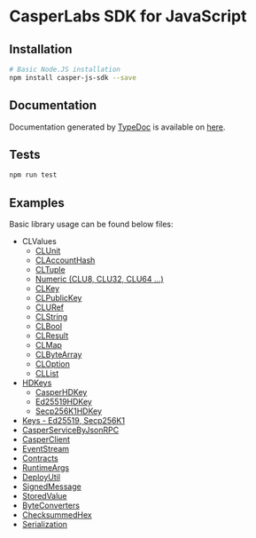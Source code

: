 # CasperLabs SDK for JavaScript

## Installation

```bash
# Basic Node.JS installation
npm install casper-js-sdk --save
```

## Documentation

Documentation generated by [TypeDoc](https://typedoc.org/) is available on [here](https://casper-ecosystem.github.io/casper-js-sdk).

## Tests

```bash
npm run test
```

## Examples

Basic library usage can be found below files:

- CLValues
  - [CLUnit](https://github.com/casper-ecosystem/casper-js-sdk/tree/dev/src/lib/CLValue/Unit.test.ts)
  - [CLAccountHash](https://github.com/casper-ecosystem/casper-js-sdk/tree/dev/src/lib/CLValue/AccountHash.test.ts)
  - [CLTuple](https://github.com/casper-ecosystem/casper-js-sdk/tree/dev/src/lib/CLValue/Tuple.test.ts)
  - [Numeric (CLU8, CLU32, CLU64 ...)](https://github.com/casper-ecosystem/casper-js-sdk/tree/dev/src/lib/CLValue/Numeric.test.ts)
  - [CLKey](https://github.com/casper-ecosystem/casper-js-sdk/tree/dev/src/lib/CLValue/Key.test.ts)
  - [CLPublicKey](https://github.com/casper-ecosystem/casper-js-sdk/tree/dev/src/lib/CLValue/PublicKey.test.ts)
  - [CLURef](https://github.com/casper-ecosystem/casper-js-sdk/tree/dev/src/lib/CLValue/URef.test.ts)
  - [CLString](https://github.com/casper-ecosystem/casper-js-sdk/tree/dev/src/lib/CLValue/String.test.ts)
  - [CLBool](https://github.com/casper-ecosystem/casper-js-sdk/tree/dev/src/lib/CLValue/Bool.test.ts)
  - [CLResult](https://github.com/casper-ecosystem/casper-js-sdk/tree/dev/src/lib/CLValue/Result.test.ts)
  - [CLMap](https://github.com/casper-ecosystem/casper-js-sdk/tree/dev/src/lib/CLValue/Map.test.ts)
  - [CLByteArray](https://github.com/casper-ecosystem/casper-js-sdk/tree/dev/src/lib/CLValue/ByteArray.test.ts)
  - [CLOption](https://github.com/casper-ecosystem/casper-js-sdk/tree/dev/src/lib/CLValue/Option.test.ts)
  - [CLList](https://github.com/casper-ecosystem/casper-js-sdk/tree/dev/src/lib/CLValue/List.test.ts)
- [HDKeys](https://github.com/casper-ecosystem/casper-js-sdk/tree/dev/src/lib/CasperHDKeys)
  - [CasperHDKey](https://github.com/casper-ecosystem/casper-js-sdk/tree/dev/src/lib/CasperHDKeys/CasperHDKey.test.ts)
  - [Ed25519HDKey](https://github.com/casper-ecosystem/casper-js-sdk/tree/dev/src/lib/CasperHDKeys/Ed25519HDKey.test.ts)
  - [Secp256K1HDKey](https://github.com/casper-ecosystem/casper-js-sdk/tree/dev/src/lib/CasperHDKeys/Secp256K1HDKey.test.ts)
- [Keys - Ed25519, Secp256K1](https://github.com/casper-ecosystem/casper-js-sdk/tree/dev/e2e/lib/Keys.test.ts)
- [CasperServiceByJsonRPC](https://github.com/casper-ecosystem/casper-js-sdk/tree/dev/e2e/rpc/RPC.test.ts)
- [CasperClient](https://github.com/casper-ecosystem/casper-js-sdk/tree/dev/e2e/lib/CasperClient.test.ts)
- [EventStream](https://github.com/casper-ecosystem/casper-js-sdk/tree/dev/e2e/services/EventStream.test.ts)
- [Contracts](https://github.com/casper-ecosystem/casper-js-sdk/tree/dev/src/lib/Contracts.test.ts)
- [RuntimeArgs](https://github.com/casper-ecosystem/casper-js-sdk/tree/dev/src/lib/RuntimeArgs.test.ts)
- [DeployUtil](https://github.com/casper-ecosystem/casper-js-sdk/tree/dev/src/lib/DeployUtil.test.ts)
- [SignedMessage](https://github.com/casper-ecosystem/casper-js-sdk/tree/dev/src/lib/SignedMessage.test.ts)
- [StoredValue](https://github.com/casper-ecosystem/casper-js-sdk/tree/dev/src/lib/StoredValue.test.ts)
- [ByteConverters](https://github.com/casper-ecosystem/casper-js-sdk/tree/dev/src/lib/ByteConverters.test.ts)
- [ChecksummedHex](https://github.com/casper-ecosystem/casper-js-sdk/tree/dev/src/lib/ChecksummedHex.test.ts)
- [Serialization](https://github.com/casper-ecosystem/casper-js-sdk/tree/dev/src/lib/Serialization.test.ts)
